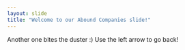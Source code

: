 ```yaml
---
layout: slide
title: "Welcome to our Abound Companies slide!"
---
```

Another one bites the duster :)
Use the left arrow to go back!
